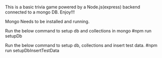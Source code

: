 This is a basic trivia game powered by a Node.js(express) backend connected to a mongo DB. Enjoy!!!


Mongo Needs to be installed and running.

Run the below command to setup db and collections in mongo
#npm run setupDb

Run the below command to setup db, collections and insert test data.
#npm run setupDbInsertTestData
